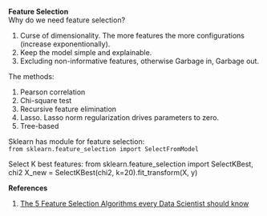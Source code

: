 **Feature Selection**  
Why do we need feature selection?
1. Curse of dimensionality. The more features the more configurations (increase exponentionally).
2. Keep the model simple and explainable.
3. Excluding non-informative features, otherwise Garbage in, Garbage out.

The methods:
1. Pearson correlation
2. Chi-square test
3. Recursive feature elimination
4. Lasso. Lasso norm regularization drives parameters to zero.
5. Tree-based

Sklearn has module for feature selection:  
`from sklearn.feature_selection import SelectFromModel`

Select K best features:
from sklearn.feature_selection import SelectKBest, chi2
X_new = SelectKBest(chi2, k=20).fit_transform(X, y)

**References**  
1. [The 5 Feature Selection Algorithms every Data Scientist should know](https://towardsdatascience.com/the-5-feature-selection-algorithms-every-data-scientist-need-to-know-3a6b566efd2)
